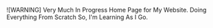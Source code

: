 ![WARNING]
Very Much In Progress Home Page for My Website. Doing Everything From Scratch So, I'm Learning As I Go.
